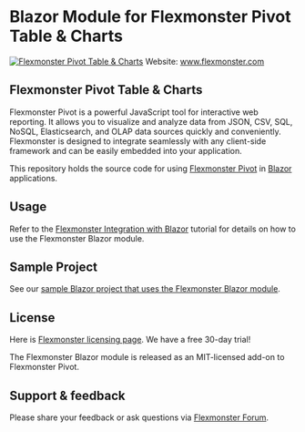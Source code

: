 # Blazor Module for Flexmonster Pivot Table & Charts
[![Flexmonster Pivot Table & Charts](https://cdn.flexmonster.com/landing.png)](https://flexmonster.com)
Website: www.flexmonster.com

## Flexmonster Pivot Table & Charts

Flexmonster Pivot is a powerful JavaScript tool for interactive web reporting. It allows you to visualize and analyze data from JSON, CSV, SQL, NoSQL, Elasticsearch, and OLAP data sources quickly and conveniently. Flexmonster is designed to integrate seamlessly with any client-side framework and can be easily embedded into your application.

This repository holds the source code for using [Flexmonster Pivot](https://www.flexmonster.com/) in [Blazor](https://dotnet.microsoft.com/apps/aspnet/web-apps/blazor) applications.

## <a name="usage"></a>Usage ##

Refer to the [Flexmonster Integration with Blazor](https://www.flexmonster.com/doc/integration-with-blazor/) tutorial for details on how to use the Flexmonster Blazor module.

## <a name="sample-project"></a>Sample Project ##

See our [sample Blazor project that uses the Flexmonster Blazor module](https://github.com/flexmonster/pivot-blazor).

## <a name="license"></a>License ##

Here is [Flexmonster licensing page](https://www.flexmonster.com/pivot-table-editions-and-pricing/). We have a free 30-day trial! 

The Flexmonster Blazor module is released as an MIT-licensed add-on to Flexmonster Pivot.

## <a name="support-feedback"></a>Support & feedback ##

Please share your feedback or ask questions via [Flexmonster Forum](https://www.flexmonster.com/forum/).
